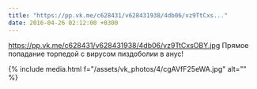 ```yaml
---
title: "https://pp.vk.me/c628431/v628431938/4db06/vz9TtCxs..."
date: 2016-04-26 02:12:00 +0300
---
```


https://pp.vk.me/c628431/v628431938/4db06/vz9TtCxsOBY.jpg Прямое попадание торпедой с вирусом пиздоболии в анус!

{% include media.html f="/assets/vk_photos/4/cgAVfF25eWA.jpg" alt="" %}
